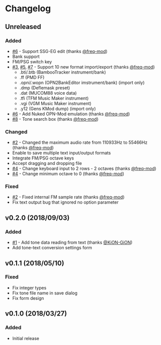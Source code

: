 # Changelog

## Unreleased
### Added
- [#6] - Support SSG-EG edit (thanks [@freq-mod])
- Bank support
- FM/PSG switch key
- [#3], [#5], [#7] - Support 10 new format import/export (thanks [@freq-mod])
  - .bti/.btb (BambooTracker instrument/bank)
  - .ff (PMD FF)
  - .opni/.wopn (OPN2BankEditor imstrument/bank) (import only)
  - .dmp (Deflemask preset)
  - .dat (MUCOM88 voice data)
  - .tfi (TFM Music Maker instrument)
  - .vgi (VGM Music Maker instrument)
  - .y12 (Gens KMod dump) (import only)
- [#6] - Add Nuked OPN-Mod emulation (thanks [@freq-mod])
- [#8] - Tone search box (thanks [@freq-mod])

### Changed
- [#2] - Changed the maximum audio rate from 110933Hz to 55466Hz (thanks [@freq-mod])
- Enable to save multiple text input/output formats
- Integrate FM/PSG octave keys
- Accept dragging and dropping file
- [#4] - Change keyboard input to 2 rows - 2 octaves (thanks [@freq-mod])
- [#4] - Change minimum octave to 0 (thanks [@freq-mod])

### Fixed
- [#2] - Fixed internal FM sample rate (thanks [@freq-mod])
- Fix text output bug that ignored no option parameter

[@freq-mod]: https://github.com/freq-mod

[#2]: https://github.com/rerrahkr/YM2608-Tone-Editor/pull/2
[#3]: https://github.com/rerrahkr/YM2608-Tone-Editor/issues/3
[#4]: https://github.com/rerrahkr/YM2608-Tone-Editor/issues/4
[#5]: https://github.com/rerrahkr/YM2608-Tone-Editor/issues/5
[#6]: https://github.com/rerrahkr/YM2608-Tone-Editor/issues/6
[#7]: https://github.com/rerrahkr/YM2608-Tone-Editor/issues/7
[#8]: https://github.com/rerrahkr/YM2608-Tone-Editor/issues/8

## v0.2.0 (2018/09/03)
### Added
- [#1] - Add tone data reading from text (thanks [@KiON-GiON])
- Add tone-text conversion settings form

[@KiON-GiON]: https://github.com/KiON-GiON

[#1]: https://github.com/rerrahkr/YM2608-Tone-Editor/issues/1

## v0.1.1 (2018/05/10)
### Fixed
- Fix integer types
- Fix tone file name in save dialog
- Fix form design

## v0.1.0 (2018/03/27)
### Added
- Initial release

